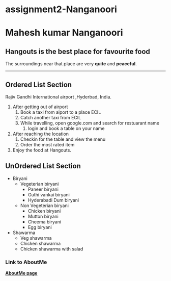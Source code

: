 # assignment2-Nanganoori
# Mahesh kumar Nanganoori 
## Hangouts is the best place for favourite food
The surroundings near that place are very **quite** and **peaceful**.
*********************************************************************************
## Ordered List Section
Rajiv Gandhi International airport ,Hyderbad, India.
1. After getting out of airport
    1. Book a taxi from aiport to a place ECIL
    2. Catch another taxi from ECIL
    3. While travelling, open google.com and search for restuarant name
        1. login and book a table on your name 
2. After reaching the location 
    1. Checkin for the table and view the menu 
    2. Order the most rated item 
3. Enjoy the food at Hangouts. 

## UnOrdered List Section
* Biryani
    * Vegeterian biryani
        * Paneer biryani 
        * Guthi vankai biryani
        * Hyderabadi Dum biryani
    * Non Vegeterian biryani
        * Chicken biryani 
        * Mutton biryani 
        * Cheema biryani
        * Egg biryani 
 * Shawarma 
    * Veg shawarma
    * Chicken shawarma
    * Chicken shawarma with salad
### Link to AboutMe 
**[AboutMe page](AboutMe.md)** 
